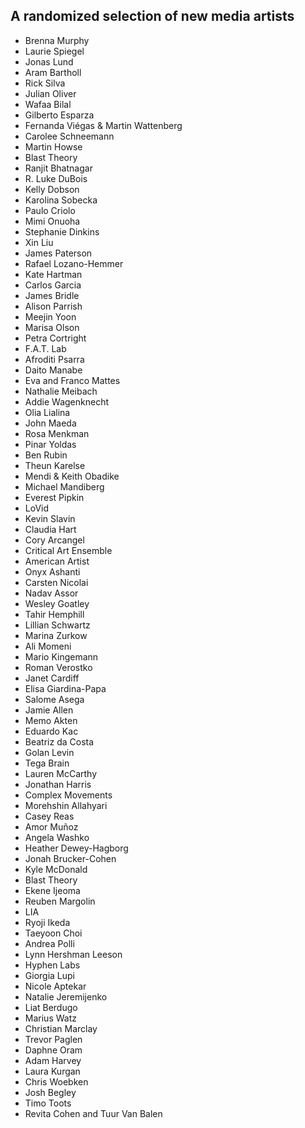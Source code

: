 ## A randomized selection of new media artists
- Brenna Murphy
- Laurie Spiegel
- Jonas Lund
- Aram Bartholl
- Rick Silva
- Julian Oliver
- Wafaa Bilal
- Gilberto Esparza
- Fernanda Viégas & Martin Wattenberg
- Carolee Schneemann
- Martin Howse
- Blast Theory
- Ranjit Bhatnagar
- R. Luke DuBois
- Kelly Dobson
- Karolina Sobecka
- Paulo Criolo
- Mimi Onuoha
- Stephanie Dinkins
- Xin Liu
- James Paterson
- Rafael Lozano-Hemmer
- Kate Hartman
- Carlos Garcia
- James Bridle
- Alison Parrish
- Meejin Yoon
- Marisa Olson
- Petra Cortright
- F.A.T. Lab
- Afroditi Psarra
- Daito Manabe
- Eva and Franco Mattes
- Nathalie Meibach
- Addie Wagenknecht
- Olia Lialina
- John Maeda
- Rosa Menkman
- Pinar Yoldas
- Ben Rubin
- Theun Karelse
- Mendi & Keith Obadike
- Michael Mandiberg
- Everest Pipkin
- LoVid
- Kevin Slavin
- Claudia Hart
- Cory Arcangel
- Critical Art Ensemble
- American Artist
- Onyx Ashanti
- Carsten Nicolai
- Nadav Assor
- Wesley Goatley
- Tahir Hemphill
- Lillian Schwartz
- Marina Zurkow
- Ali Momeni
- Mario Kingemann
- Roman Verostko
- Janet Cardiff
- Elisa Giardina-Papa
- Salome Asega
- Jamie Allen
- Memo Akten
- Eduardo Kac
- Beatriz da Costa
- Golan Levin
- Tega Brain
- Lauren McCarthy
- Jonathan Harris
- Complex Movements
- Morehshin Allahyari
- Casey Reas
- Amor Muñoz
- Angela Washko
- Heather Dewey-Hagborg
- Jonah Brucker-Cohen
- Kyle McDonald
- Blast Theory
- Ekene Ijeoma
- Reuben Margolin
- LIA
- Ryoji Ikeda
- Taeyoon Choi
- Andrea Polli
- Lynn Hershman Leeson
- Hyphen Labs
- Giorgia Lupi
- Nicole Aptekar
- Natalie Jeremijenko
- Liat Berdugo
- Marius Watz
- Christian Marclay
- Trevor Paglen
- Daphne Oram
- Adam Harvey
- Laura Kurgan
- Chris Woebken
- Josh Begley
- Timo Toots
- Revita Cohen and Tuur Van Balen
